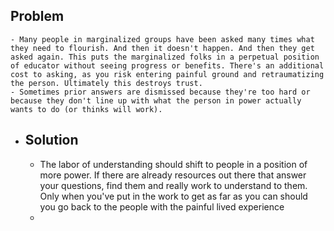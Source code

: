 ## Problem
	- Many people in marginalized groups have been asked many times what they need to flourish. And then it doesn't happen. And then they get asked again. This puts the marginalized folks in a perpetual position of educator without seeing progress or benefits. There's an additional cost to asking, as you risk entering painful ground and retraumatizing the person. Ultimately this destroys trust.
	- Sometimes prior answers are dismissed because they're too hard or because they don't line up with what the person in power actually wants to do (or thinks will work).
- ## Solution
	- The labor of understanding should shift to people in a position of more power. If there are already resources out there that answer your questions, find them and really work to understand to them. Only when you've put in the work to get as far as you can should you go back to the people with the painful lived experience
	-